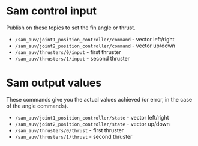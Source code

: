 Sam control input
=================

Publish on these topics to set the fin angle or thrust.

* `/sam_auv/joint1_position_controller/command` - vector left/right
* `/sam_auv/joint2_position_controller/command` - vector up/down
* `/sam_auv/thrusters/0/input` - first thruster
* `/sam_auv/thrusters/1/input` - second thruster

Sam output values
=================

These commands give you the actual values achieved (or error, in the case of the angle commands).

* `/sam_auv/joint1_position_controller/state` - vector left/right
* `/sam_auv/joint2_position_controller/state` - vector up/down
* `/sam_auv/thrusters/0/thrust` - first thruster
* `/sam_auv/thrusters/1/thrust` - second thruster

